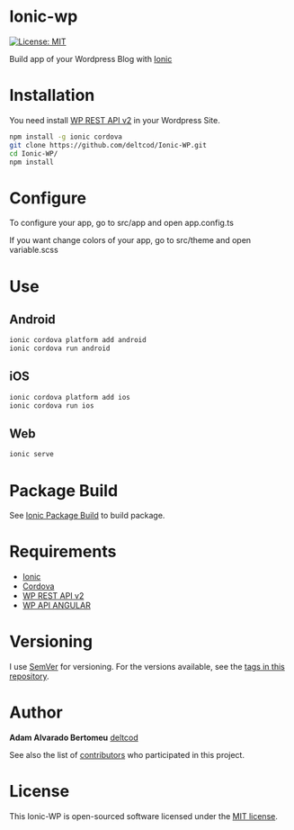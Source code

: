 # Ionic-wp
[![License: MIT](https://img.shields.io/badge/License-MIT-yellow.svg)](https://opensource.org/licenses/MIT)

Build app of your Wordpress Blog with [Ionic](https://ionicframework.com/)

# Installation

You need install [WP REST API v2](http://v2.wp-api.org/) in your Wordpress Site.

```bash
npm install -g ionic cordova
git clone https://github.com/deltcod/Ionic-WP.git
cd Ionic-WP/
npm install
```

# Configure
To configure your app, go to src/app and open app.config.ts

If you want change colors of your app, go to src/theme and open variable.scss

# Use
## Android
```bash
ionic cordova platform add android
ionic cordova run android
```
## iOS
```bash
ionic cordova platform add ios
ionic cordova run ios
```
## Web
```bash
ionic serve
```

# Package Build
See [Ionic Package Build](https://ionicframework.com/docs/cli/package/build/) to build package.

# Requirements

* [Ionic](https://ionicframework.com/)
* [Cordova](https://cordova.apache.org/)
* [WP REST API v2](http://v2.wp-api.org/)
* [WP API ANGULAR](https://github.com/wordpress-clients/wp-api-angular)

# Versioning

I use [SemVer](http://semver.org/) for versioning. For the versions available, see the [tags in this repository](https://github.com/deltcod/ionic-wp/tags).

# Author

**Adam Alvarado Bertomeu** [deltcod](https://github.com/deltcod)

See also the list of [contributors](https://github.com/deltcod/ionic-wp/graphs/contributors) who participated in this project.

# License
This Ionic-WP is open-sourced software licensed under the [MIT license](http://opensource.org/licenses/MIT).
